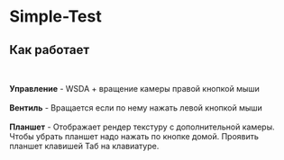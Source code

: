 # Simple-Test

## Как работает

<br/>

**Управление** - WSDA + вращение камеры правой кнопкой мыши
<br/><br/>
**Вентиль** - Вращается если по нему нажать левой кнопкой мыши
<br/><br/>
**Планшет** - Отображает рендер текстуру с дополнительной камеры. Чтобы убрать планшет надо нажать по кнопке домой. Проявить планшет клавишей Таб на клавиатуре.
<br/>
